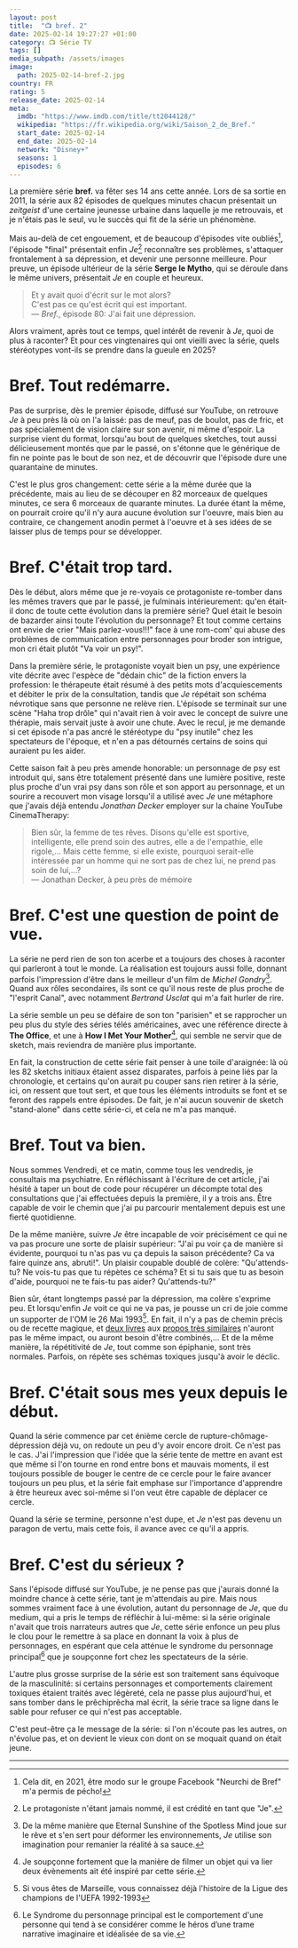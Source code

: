 ```yaml
---
layout: post
title:  "📺 bref. 2"
date: 2025-02-14 19:27:27 +01:00
category: 📺 Série TV
tags: []
media_subpath: /assets/images
image:
  path: 2025-02-14-bref-2.jpg
country: FR
rating: 5
release_date: 2025-02-14
meta:
  imdb: "https://www.imdb.com/title/tt2044128/"
  wikipedia: "https://fr.wikipedia.org/wiki/Saison_2_de_Bref."
  start_date: 2025-02-14
  end_date: 2025-02-14
  network: "Disney+"
  seasons: 1
  episodes: 6
---
```


La première série **bref.** va fêter ses 14 ans cette année. Lors de sa sortie en 2011, la série aux 82 épisodes de quelques minutes chacun présentait un *zeitgeist* d'une certaine jeunesse urbaine dans laquelle je me retrouvais, et je n'étais pas le seul, vu le succès qui fit de la série un phénomène.

Mais au-delà de cet engouement, et de beaucoup d'épisodes vite oubliés[^1], l'épisode "final" présentait enfin *Je*[^2] reconnaître ses problèmes, s'attaquer frontalement à sa dépression, et devenir une personne meilleure. Pour preuve, un épisode ultérieur de la série **Serge le Mytho**, qui se déroule dans le même univers, présentait *Je* en couple et heureux.

>Et y avait quoi d'écrit sur le mot alors?   
>C'est pas ce qu'est écrit qui est important.   
> — *Bref.*, épisode 80: J'ai fait une dépression. 

Alors vraiment, après tout ce temps, quel intérêt de revenir à *Je*, quoi de plus à raconter? Et pour ces vingtenaires qui ont vieilli avec la série, quels stéréotypes vont-ils se prendre dans la gueule en 2025?

# Bref. Tout redémarre.

Pas de surprise, dès le premier épisode, <yt video="S7l7vm3vmCA">diffusé sur YouTube</yt>, on retrouve *Je* à peu près là où on l'a laissé: pas de meuf, pas de boulot, pas de fric, et pas spécialement de vision claire sur son avenir, ni même d'espoir. La surprise vient du format, lorsqu'au bout de quelques sketches, tout aussi délicieusement montés que par le passé, on s'étonne que le générique de fin ne pointe pas le bout de son nez, et de découvrir que l'épisode dure une quarantaine de minutes.

C'est le plus gros changement: cette série a la même durée que la précédente, mais au lieu de se découper en 82 morceaux de quelques minutes, ce sera 6 morceaux de quarante minutes. La durée étant la même, on pourrait croire qu'il n'y aura aucune évolution sur l'oeuvre, mais bien au contraire, ce changement anodin permet à l'oeuvre et à ses idées de se laisser plus de temps pour se développer.

# Bref. C'était trop tard.

Dès le début, alors même que je re-voyais ce protagoniste re-tomber dans les mêmes travers que par le passé, je fulminais intérieurement: qu'en était-il donc de toute cette évolution dans la première série? Quel était le besoin de bazarder ainsi toute l'évolution du personnage? Et tout comme certains ont envie de crier "Mais parlez-vous!!!" face à une rom-com' qui abuse des problèmes de communication entre personnages pour broder son intrigue, mon cri était plutôt "Va voir un psy!".

Dans la première série, le protagoniste voyait bien un psy, une expérience vite décrite avec l'espèce de "dédain chic" de la fiction envers la profession: le thérapeute était résumé à des petits mots d'acquiescements et débiter le prix de la consultation, tandis que *Je* répétait son schéma névrotique sans que personne ne relève rien. L'épisode se terminait sur une scène "Haha trop drôle" qui n'avait rien à voir avec le concept de suivre une thérapie, mais servait juste à avoir une chute. Avec le recul, je me demande si cet épisode n'a pas ancré le stéréotype du "psy inutile" chez les spectateurs de l'époque, et n'en a pas détournés certains de soins qui auraient pu les aider.

Cette saison fait à peu près amende honorable: un personnage de psy est introduit qui, sans être totalement présenté dans une lumière positive, reste plus proche d'un vrai psy dans son rôle et son apport au personnage, et un sourire a recouvert mon visage lorsqu'il a utilisé avec *Je*  une métaphore que j'avais déjà entendu  *Jonathan Decker* employer sur <yt channel="CinemaTherapyShow">la chaine YouTube CinemaTherapy</yt>:

> Bien sûr, la femme de tes rêves. Disons qu'elle est sportive, intelligente, elle prend soin des autres, elle a de l'empathie, elle rigole,... Mais cette femme, si elle existe, pourquoi serait-elle intéressée par un homme qui ne sort pas de chez lui, ne prend pas soin de lui,...?   
> — Jonathan Decker, à peu près de mémoire

# Bref. C'est une question de point de vue.

La série ne perd rien de son ton acerbe et a toujours des choses à raconter qui parleront à tout le monde. La réalisation est toujours aussi folle, donnant parfois l'impression d'être dans le meilleur d'un film de *Michel Gondry*[^3]. Quand aux rôles secondaires, ils sont ce qu'il nous reste de plus proche de "l'esprit Canal", avec notamment *Bertrand Usclat* qui m'a fait hurler de rire.

La série semble un peu se défaire de son ton "parisien" et se rapprocher un peu plus du style des séries télés américaines, avec une référence directe à **The Office**, et une à **How I Met Your Mother**[^4], qui semble ne servir que de sketch, mais reviendra de manière plus importante.

En fait, la construction de cette série fait penser à une toile d'araignée: là où les 82 sketchs initiaux étaient assez disparates, parfois à peine liés par la chronologie, et certains qu'on aurait pu couper sans rien retirer à la série, ici, on ressent que tout sert, et que tous les éléments introduits se font et se feront des rappels entre épisodes. De fait, je n'ai aucun souvenir de sketch "stand-alone" dans cette série-ci, et cela ne m'a pas manqué.

# Bref. Tout va bien.

Nous sommes Vendredi, et ce matin, comme tous les vendredis, je consultais ma psychiatre. En réfléchissant à l'écriture de cet article, j'ai hésité à taper un bout de code pour récupérer un décompte total des consultations que j'ai effectuées depuis la première, il y a trois ans. Être capable de voir le chemin que j'ai pu parcourir mentalement depuis est une fierté quotidienne.

De la même manière, suivre *Je* être incapable de voir précisément ce qui ne va pas procure une sorte de plaisir supérieur: "J'ai pu voir ça de manière si évidente, pourquoi tu n'as pas vu ça depuis la saison précédente? Ca va faire quinze ans, abruti!". Un plaisir coupable doublé de colère: "Qu'attends-tu? Ne vois-tu pas que tu répètes ce schéma? Et si tu sais que tu as besoin d'aide, pourquoi ne te fais-tu pas aider? Qu'attends-tu?"

Bien sûr, étant longtemps passé par la dépression, ma colère s'exprime peu. Et lorsqu'enfin *Je* voit ce qui ne va pas, je pousse un cri de joie comme un supporter de l'OM le 26 Mai 1993[^5]. En fait, il n'y a pas de chemin précis ou de recette magique, et [deux livres](/posts/human-machine/) aux [propos très similaires](/posts/deep-work/) n'auront pas le même impact, ou auront besoin d'être combinés,... Et de la même manière, la répétitivité de *Je*, tout comme son épiphanie, sont très normales. Parfois, on répète ses schémas toxiques jusqu'à avoir le déclic.

# Bref. C'était sous mes yeux depuis le début.

Quand la série commence par cet énième cercle de rupture-chômage-dépression déjà vu, on redoute un peu d'y avoir encore droit. Ce n'est pas le cas. J'ai l'impression que l'idée que la série tente de mettre en avant est que même si l'on tourne en rond entre bons et mauvais moments, il est toujours possible de bouger le centre de ce cercle pour le faire avancer toujours un peu plus, et la série fait emphase sur l'importance d'apprendre à être heureux avec soi-même si l'on veut être capable de déplacer ce cercle.

Quand la série se termine, personne n'est dupe, et *Je* n'est pas devenu un paragon de vertu, mais cette fois, il avance avec ce qu'il a appris.

# Bref. C'est du sérieux ?

Sans l'épisode diffusé sur YouTube, je ne pense pas que j'aurais donné la moindre chance à cette série, tant je m'attendais au pire. Mais nous sommes vraiment face à une évolution, autant du personnage de *Je*, que du medium, qui a pris le temps de réfléchir à lui-même: si la série originale n'avait que trois narrateurs autres que *Je*, cette série enfonce un peu plus le clou pour le remettre à sa place en donnant la voix à plus de personnages, en espérant que cela atténue le syndrome du personnage principal[^6] que je soupçonne fort chez les spectateurs de la série.

L'autre plus grosse surprise de la série est son traitement sans équivoque de la masculinité: si certains personnages et comportements clairement toxiques étaient traités avec légèreté, cela ne passe plus aujourd'hui, et sans tomber dans le prêchiprêcha mal écrit, la série trace sa ligne dans le sable pour refuser ce qui n'est pas acceptable.

C'est peut-être ça le message de la série: si l'on n'écoute pas les autres, on n'évolue pas, et on devient le vieux con dont on se moquait quand on était jeune.

* * *
[^1]: Cela dit, en 2021, être modo sur le groupe Facebook "Neurchi de Bref" m'a permis de pécho!
[^2]: Le protagoniste n'étant jamais nommé, il est crédité en tant que "Je".
[^3]: De la même manière que <wiki>Eternal Sunshine of the Spotless Mind</wiki> joue sur le rêve et s'en sert pour déformer les environnements, *Je* utilise son imagination pour remanier la réalité à sa sauce.
[^4]: Je soupçonne fortement que la manière de filmer un objet qui va lier deux évènements ait été inspiré par cette série.
[^5]: Si vous êtes de Marseille, vous connaissez déjà l'histoire de la <wiki>Ligue des champions de l'UEFA 1992-1993</wiki>
[^6]: Le <wiki>Syndrome du personnage principal</wiki> est le comportement d'une personne qui tend à se considérer comme le héros d’une trame narrative imaginaire et idéalisée de sa vie.
